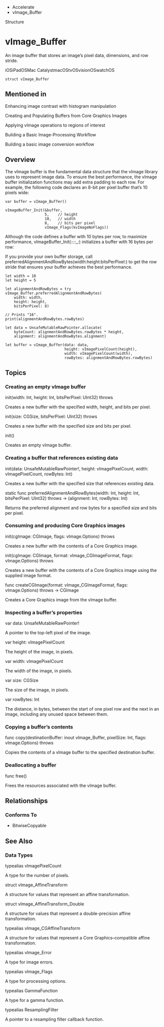 

- Accelerate
-  vImage_Buffer 

Structure

# vImage_Buffer

An image buffer that stores an image’s pixel data, dimensions, and row stride.

iOSiPadOSMac CatalystmacOStvOSvisionOSwatchOS

``` source
struct vImage_Buffer
```

## Mentioned in 

Enhancing image contrast with histogram manipulation

Creating and Populating Buffers from Core Graphics Images

Applying vImage operations to regions of interest

Building a Basic Image-Processing Workflow

Building a basic image conversion workflow

## Overview

The vImage buffer is the fundamental data structure that the vImage library uses to represent image data. To ensure the best performance, the vImage buffer initialization functions may add extra padding to each row. For example, the following code declares an 8-bit per pixel buffer that’s 10 pixels wide:

```
var buffer = vImage_Buffer()

vImageBuffer_Init(&buffer,
                  5,    // height
                  10,   // width
                  8,    // bits per pixel
                  vImage_Flags(kvImageNoFlags))
```

Although the code defines a buffer with 10 bytes per row, to maximize performance, vImageBuffer_Init(_:_:_:_:_:) initializes a buffer with 16 bytes per row:

If you provide your own buffer storage, call preferredAlignmentAndRowBytes(width:height:bitsPerPixel:) to get the row stride that ensures your buffer achieves the best performance.

```
let width = 10
let height = 5

let alignmentAndRowBytes = try vImage_Buffer.preferredAlignmentAndRowBytes(
    width: width,
    height: height,
    bitsPerPixel: 8)

// Prints "16".
print(alignmentAndRowBytes.rowBytes)

let data = UnsafeMutableRawPointer.allocate(
    byteCount: alignmentAndRowBytes.rowBytes * height,
    alignment: alignmentAndRowBytes.alignment)

let buffer = vImage_Buffer(data: data,
                           height: vImagePixelCount(height),
                           width: vImagePixelCount(width),
                           rowBytes: alignmentAndRowBytes.rowBytes)
```

## Topics

### Creating an empty vImage buffer

init(width: Int, height: Int, bitsPerPixel: UInt32) throws

Creates a new buffer with the specified width, height, and bits per pixel.

init(size: CGSize, bitsPerPixel: UInt32) throws

Creates a new buffer with the specified size and bits per pixel.

init()

Creates an empty vImage buffer.

### Creating a buffer that references existing data

init(data: UnsafeMutableRawPointer!, height: vImagePixelCount, width: vImagePixelCount, rowBytes: Int)

Creates a new buffer with the specified size that references existing data.

static func preferredAlignmentAndRowBytes(width: Int, height: Int, bitsPerPixel: UInt32) throws -> (alignment: Int, rowBytes: Int)

Returns the preferred alignment and row bytes for a specified size and bits per pixel.

### Consuming and producing Core Graphics images

init(cgImage: CGImage, flags: vImage.Options) throws

Creates a new buffer with the contents of a Core Graphics image.

init(cgImage: CGImage, format: vImage_CGImageFormat, flags: vImage.Options) throws

Creates a new buffer with the contents of a Core Graphics image using the supplied image format.

func createCGImage(format: vImage_CGImageFormat, flags: vImage.Options) throws -> CGImage

Creates a Core Graphics image from the vImage buffer.

### Inspecting a buffer’s properties

var data: UnsafeMutableRawPointer!

A pointer to the top-left pixel of the image.

var height: vImagePixelCount

The height of the image, in pixels.

var width: vImagePixelCount

The width of the image, in pixels.

var size: CGSize

The size of the image, in pixels.

var rowBytes: Int

The distance, in bytes, between the start of one pixel row and the next in an image, including any unused space between them.

### Copying a buffer’s contents

func copy(destinationBuffer: inout vImage_Buffer, pixelSize: Int, flags: vImage.Options) throws

Copies the contents of a vImage buffer to the specified destination buffer.

### Deallocating a buffer

func free()

Frees the resources associated with the vImage buffer.

## Relationships

### Conforms To

- BitwiseCopyable

## See Also

### Data Types

typealias vImagePixelCount

A type for the number of pixels.

struct vImage_AffineTransform

A structure for values that represent an affine transformation.

struct vImage_AffineTransform_Double

A structure for values that represent a double-precision affine transformation.

typealias vImage_CGAffineTransform

A structure for values that represent a Core Graphics–compatible affine transformation.

typealias vImage_Error

A type for image errors.

typealias vImage_Flags

A type for processing options.

typealias GammaFunction

A type for a gamma function.

typealias ResamplingFilter

A pointer to a resampling filter callback function.


